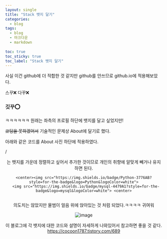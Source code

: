 ```yaml
---
layout: single
title: "Stack 뱃지 달기"
categories: 
  - blog
tags:
  - blog
  - 마크다운
  - markdown
 
toc: true
toc_sticky: true
toc_label: "Stack 뱃지 달기"
---
```


사실 이건 github에 더 적합한 것 같지만 github를 안쓰므로 github.io에 적용해보았다.

스꾸❌ 다꾸❌

### 깃꾸⭕

ㅋㅋㅋㅋㅋㅋ
원래는 좌측의 프로필 하단에 뱃지를 달고 싶었지만!
  
~~코딩을 못하겠어서~~ 기술적인 문제상 About에 달기로 했다.

아래와 같은 코드를 About 사진 하단에 적용하였다.

/<center> 는 뱃지를 가운데 정렬하고 싶어서 추가한 것이므로 개인의 취향에 알맞게 빼거나 유지하면 된다.
  
```
<center><img src="https://img.shields.io/badge/Python-3776AB?style=for-the-badge&logo=Python&logoColor=white">
  <img src="https://img.shields.io/badge/mysql-4479A1?style=for-the-badge&logo=mysql&logoColor=white"> <center>
  
```

의도치는 않았지만 물범이 얼음 위에 앉아있는 것 처럼 되었다.ㅋㅋㅋㅋ
귀여워
  
![image](https://user-images.githubusercontent.com/108711033/178120722-ae79133e-db67-4e4f-b915-3afe6aa15a5a.png)



이 블로그에 각 뱃지에 대한 코드와 설명이 자세하게 나와있어서 참고하면 좋을 것 같다.  
<https://cocoon1787.tistory.com/689>
